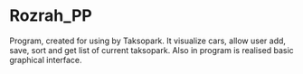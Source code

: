 # Rozrah_PP
Program, created for using by Taksopark.
It visualize cars, allow user add, save, sort and get list of current taksopark.
Also in program is realised basic graphical interface.
